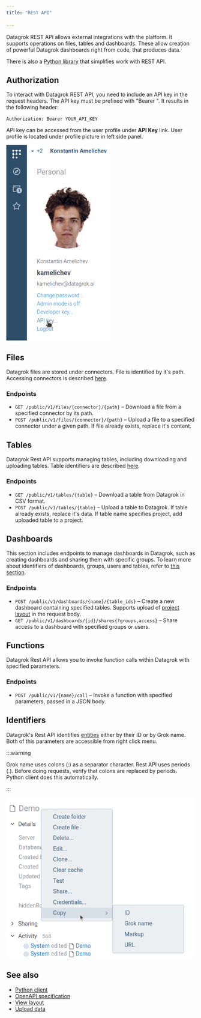 ```yaml
---
title: "REST API"

---
```


Datagrok REST API allows external integrations with the platform. It supports operations on files, tables and dashboards. These allow creation of powerful Datagrok dashboards right from code, that produces data.

There is also a [Python library](https://github.com/datagrok-ai/public/tree/master/python-api) that simplifies work with REST API.

## Authorization

To interact with Datagrok REST API, you need to include an API key in the request headers. The API key must be prefixed with "Bearer ". It results in the following header:

```
Authorization: Bearer YOUR_API_KEY
```

API key can be accessed from the user profile under **API Key** link. User profile is located under profile picture in left side panel.

![](./api-key.png)


## Files
Datagrok files are stored under connectors. File is identified by it's path. Accessing connectors is described [here](#identifiers).

### Endpoints

* `GET /public/v1/files/{connector}/{path}` – Download a file from a specified connector by its path.
* `POST /public/v1/files/{connector}/{path}` – Upload a file to a specified connector under a given path. If file already exists, replace it's content. 

## Tables
Datagrok Rest API supports managing tables, including downloading and uploading tables. Table identifiers are described [here](#identifiers).

### Endpoints
* `GET /public/v1/tables/{table}` – Download a table from Datagrok in CSV format.
* `POST /public/v1/tables/{table}` – Upload a table to Datagrok. If table already exists, replace it's data. If table name specifies project, add uploaded table to a project.

## Dashboards
This section includes endpoints to manage dashboards in Datagrok, such as creating dashboards and sharing them with specific groups. To learn more about identifiers of dashboards, groups, users and tables, refer to [this section](#identifiers).

### Endpoints
* `POST /public/v1/dashboards/{name}/{table_ids}` – Create a new dashboard containing specified tables. Supports upload of [project layout](../how-to/layouts.md#project-layouts) in the request body.
* `GET /public/v1/dashboards/{id}/shares{?groups,access}` – Share access to a dashboard with specified groups or users.

## Functions
Datagrok Rest API allows you to invoke function calls within Datagrok with specified parameters.

### Endpoints

* `POST /public/v1/{name}/call` – Invoke a function with specified parameters, passed in a JSON body. 

## Identifiers

Datagrok's Rest API identifies [entities](../../datagrok/concepts/objects.md) either by their ID or by Grok name. Both of this parameters are accessible from right click menu.


:::warning

Grok name uses colons (:) as a separator character. Rest API uses periods (.). Before doing requests, verify that colons are replaced by periods. Python client does this automatically.

:::


![](./get-grok-name.png)

## See also
* [Python client](https://github.com/datagrok-ai/public/tree/master/python-api)
* [OpenAPI specification](https://public.datagrok.ai/api/public/api.yaml)
* [View layout](../how-to/layouts.md)
* [Upload data](../how-to/upload-data.md)